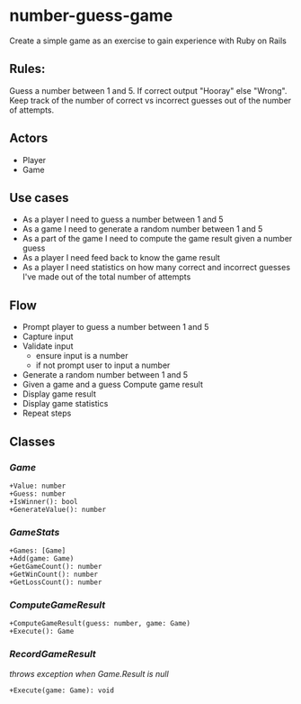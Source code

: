 # number-guess-game
Create a simple game as an exercise to gain experience with Ruby on Rails

## Rules: 

Guess a number between 1 and 5.  If correct output "Hooray" else "Wrong".  Keep track of the number of correct vs incorrect guesses out of the number of attempts.

## Actors

- Player
- Game

## Use cases

- As a player I need to guess a number between 1 and 5
- As a game I need to generate a random number between 1 and 5
- As a part of the game I need to compute the game result given a number guess
- As a player I need feed back to know the game result
- As a player I need statistics on how many correct and incorrect guesses I've made out of the total number of attempts

## Flow

- Prompt player to guess a number between 1 and 5
- Capture input 
- Validate input
  - ensure input is a number
  - if not prompt user to input a number
- Generate a random number between 1 and 5
- Given a game and a guess Compute game result
- Display game result
- Display game statistics
- Repeat steps

## Classes

### *Game*

    +Value: number
    +Guess: number
    +IsWinner(): bool
    +GenerateValue(): number

### *GameStats*

    +Games: [Game]
    +Add(game: Game)
    +GetGameCount(): number
    +GetWinCount(): number
    +GetLossCount(): number

### *ComputeGameResult*

    +ComputeGameResult(guess: number, game: Game)
    +Execute(): Game

### *RecordGameResult*
*throws exception when Game.Result is null*

    +Execute(game: Game): void 
